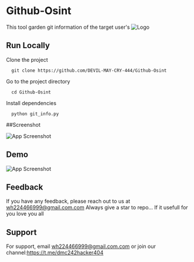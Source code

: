 
# Github-Osint

This tool garden git information of the target user's 
![Logo](https://firebasestorage.googleapis.com/v0/b/testing-766a5.appspot.com/o/storage%2Fdata%2F20230429_093201.jpg?alt=media&token=b2e71238-8af7-48c9-a4af-87afb170acb0)


## Run Locally

Clone the project

```
  git clone https://github.com/DEVIL-MAY-CRY-444/Github-Osint
```

Go to the project directory

```
  cd Github-Osint
```

Install dependencies

```
  python git_info.py
```

##Screenshot 

![App Screenshot](https://firebasestorage.googleapis.com/v0/b/testing-766a5.appspot.com/o/storage%2Fdata%2FScreenshot_2023-04-29-20-54-02.png?alt=media&token=cf85b4cb-3f5d-4a50-9f3a-7b8f575a33ca)


## Demo 

![App Screenshot](https://firebasestorage.googleapis.com/v0/b/testing-766a5.appspot.com/o/storage%2Fdata%2FScreenshot_2023-04-29-20-55-52.png?alt=media&token=f171c157-c5d5-4055-bf63-52c5aac22d86)


## Feedback

If you have any feedback, please reach out to us at wh224466999@gmail.com.com
Always give a star to repo... If it usefull for you love you all


## Support

For support, email wh224466999@gmail.com.com or join our  channel:https://t.me/dmc242hacker404
